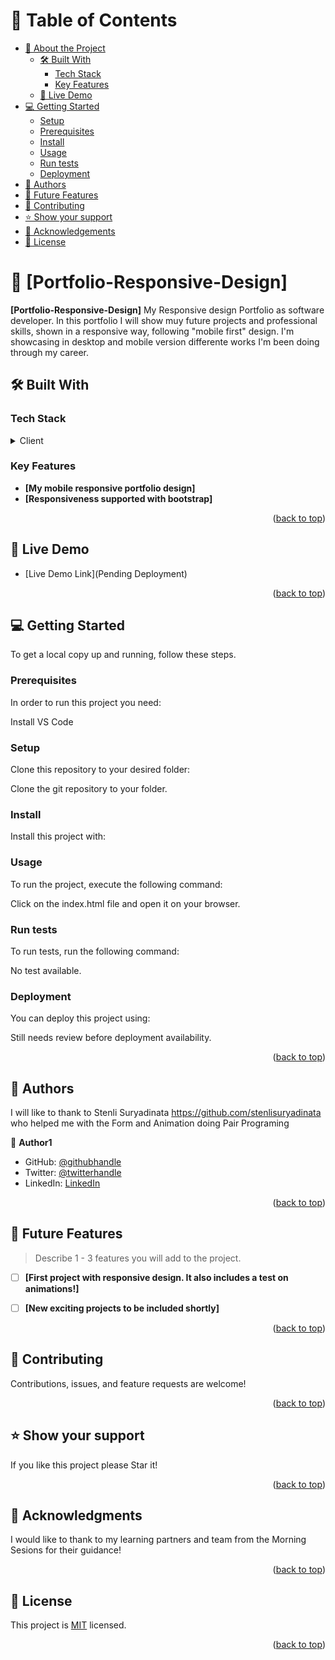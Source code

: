 <a name="readme-top"></a>

# 📗 Table of Contents

- [📖 About the Project](#about-project)
  - [🛠 Built With](#built-with)
    - [Tech Stack](#tech-stack)
    - [Key Features](#key-features)
  - [🚀 Live Demo](#live-demo)
- [💻 Getting Started](#getting-started)
  - [Setup](#setup)
  - [Prerequisites](#prerequisites)
  - [Install](#install)
  - [Usage](#usage)
  - [Run tests](#run-tests)
  - [Deployment](#triangular_flag_on_post-deployment)
- [👥 Authors](#authors)
- [🔭 Future Features](#future-features)
- [🤝 Contributing](#contributing)
- [⭐️ Show your support](#support)
- [🙏 Acknowledgements](#acknowledgements)
- [📝 License](#license)

# 📖 [Portfolio-Responsive-Design] <a name="about-project"></a>

**[Portfolio-Responsive-Design]** My Responsive design Portfolio as software developer. In this portfolio I will show muy future projects and professional skills, shown in a responsive way, following "mobile first" design. I'm showcasing in desktop and mobile version differente works I'm been doing through my career.

## 🛠 Built With <a name="built-with"></a>

### Tech Stack <a name="tech-stack"></a>

<details>
  <summary>Client</summary>
  <ul>
    <li>HTML</li>
    <li>CSS</li>
    <li>Media Queries</li>
  </ul>
</details>


### Key Features <a name="key-features"></a>

- **[My mobile responsive portfolio design]**
- **[Responsiveness supported with bootstrap]**

<p align="right">(<a href="#readme-top">back to top</a>)</p>

## 🚀 Live Demo <a name="live-demo"></a>

- [Live Demo Link](Pending Deployment)

<p align="right">(<a href="#readme-top">back to top</a>)</p>

## 💻 Getting Started <a name="getting-started"></a>

To get a local copy up and running, follow these steps.

### Prerequisites

In order to run this project you need:

Install VS Code

### Setup

Clone this repository to your desired folder:

Clone the git repository to your folder. 

### Install

Install this project with:


### Usage

To run the project, execute the following command:

Click on the index.html file and open it on your browser.

### Run tests

To run tests, run the following command:

No test available.

### Deployment

You can deploy this project using:

Still needs review before deployment availability.

<p align="right">(<a href="#readme-top">back to top</a>)</p>


## 👥 Authors <a name="authors"></a>

I will like to thank to Stenli Suryadinata https://github.com/stenlisuryadinata who helped me with the Form and Animation doing Pair Programing

👤 **Author1**

- GitHub: [@githubhandle](https://github.com/HFG43)
- Twitter: [@twitterhandle](https://twitter.com/HFG_43)
- LinkedIn: [LinkedIn](linkedin.com/in/hernán-güemes-a440591b)


<p align="right">(<a href="#readme-top">back to top</a>)</p>

## 🔭 Future Features <a name="future-features"></a>

> Describe 1 - 3 features you will add to the project.

- [ ] **[First project with responsive design. It also includes a test on animations!]**

- [ ] **[New exciting projects to be included shortly]**

<p align="right">(<a href="#readme-top">back to top</a>)</p>

## 🤝 Contributing <a name="contributing"></a>

Contributions, issues, and feature requests are welcome!

<p align="right">(<a href="#readme-top">back to top</a>)</p>

## ⭐️ Show your support <a name="support"></a>

If you like this project please Star it!

<p align="right">(<a href="#readme-top">back to top</a>)</p>

## 🙏 Acknowledgments <a name="acknowledgements"></a>

I would like to thank to my learning partners and team from the Morning Sesions for their guidance!

<p align="right">(<a href="#readme-top">back to top</a>)</p>

## 📝 License <a name="license"></a>

This project is [MIT](./LICENSE) licensed.

<p align="right">(<a href="#readme-top">back to top</a>)</p>

